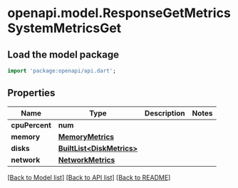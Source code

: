 # openapi.model.ResponseGetMetricsSystemMetricsGet

## Load the model package
```dart
import 'package:openapi/api.dart';
```

## Properties
Name | Type | Description | Notes
------------ | ------------- | ------------- | -------------
**cpuPercent** | **num** |  | 
**memory** | [**MemoryMetrics**](MemoryMetrics.md) |  | 
**disks** | [**BuiltList&lt;DiskMetrics&gt;**](DiskMetrics.md) |  | 
**network** | [**NetworkMetrics**](NetworkMetrics.md) |  | 

[[Back to Model list]](../README.md#documentation-for-models) [[Back to API list]](../README.md#documentation-for-api-endpoints) [[Back to README]](../README.md)


